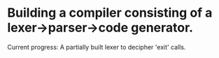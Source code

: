 # Building a compiler consisting of a lexer->parser->code generator.

Current progress: A partially built lexer to decipher 'exit' calls.
